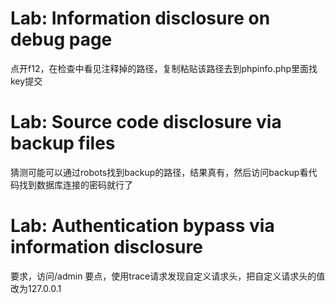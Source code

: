 # Lab: Information disclosure on debug page
点开f12，在检查中看见注释掉的路径，复制粘贴该路径去到phpinfo.php里面找key提交

# Lab: Source code disclosure via backup files
猜测可能可以通过robots找到backup的路径，结果真有，然后访问backup看代码找到数据库连接的密码就行了

# Lab: Authentication bypass via information disclosure
要求，访问/admin
要点，使用trace请求发现自定义请求头，把自定义请求头的值改为127.0.0.1

